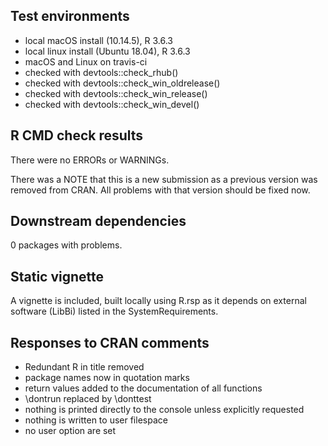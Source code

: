 ## Test environments
* local macOS install (10.14.5), R 3.6.3
* local linux install (Ubuntu 18.04), R 3.6.3
* macOS and Linux on travis-ci
* checked with devtools::check_rhub()
* checked with devtools::check_win_oldrelease()
* checked with devtools::check_win_release()
* checked with devtools::check_win_devel()

## R CMD check results
There were no ERRORs or WARNINGs.

There was a NOTE that this is a new submission as a previous version was removed from CRAN. All problems with that version should be fixed now.

## Downstream dependencies
0 packages with problems.

## Static vignette
A vignette is included, built locally using R.rsp as it depends on external software (LibBi) listed in the SystemRequirements.

## Responses to CRAN comments

* Redundant R in title removed
* package names now in quotation marks
* return values added to the documentation of all functions
* \dontrun replaced by \donttest
* nothing is printed directly to the console unless explicitly requested
* nothing is written to user filespace
* no user option are set

